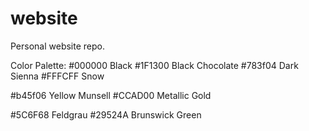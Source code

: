 # website

Personal website repo.

Color Palette:
#000000 Black
#1F1300 Black Chocolate
#783f04 Dark Sienna
#FFFCFF Snow

#b45f06 Yellow Munsell
#CCAD00 Metallic Gold

#5C6F68 Feldgrau
#29524A Brunswick Green
